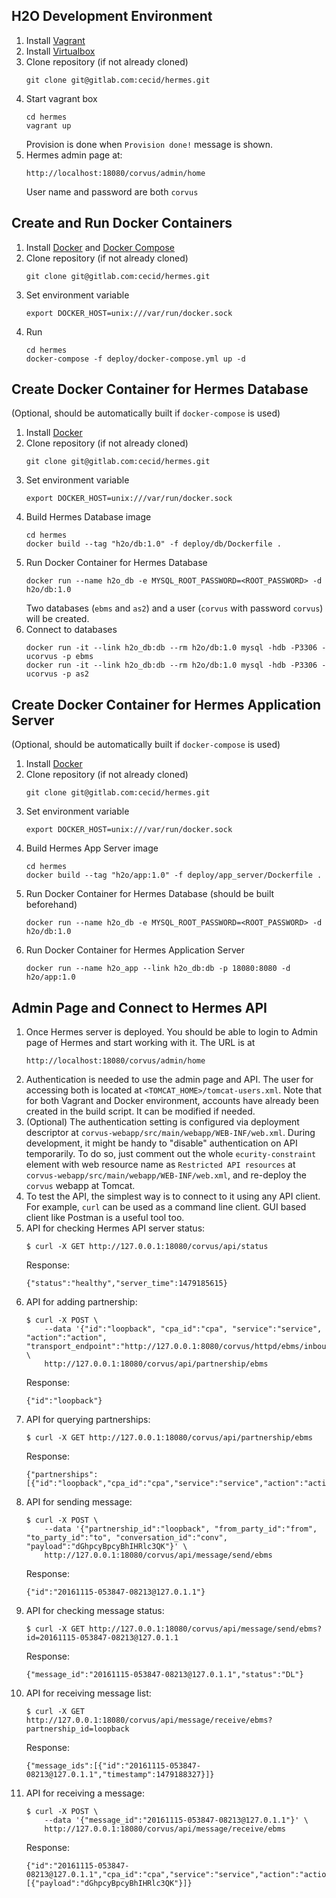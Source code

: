 ## H2O Development Environment

1. Install [Vagrant](https://www.vagrantup.com)
1. Install [Virtualbox](https://www.virtualbox.org)
1. Clone repository (if not already cloned)
   ```
   git clone git@gitlab.com:cecid/hermes.git
   ```
1. Start vagrant box
   ```
   cd hermes
   vagrant up
   ```
   Provision is done when `Provision done!` message is shown.
1. Hermes admin page at:
   ```
   http://localhost:18080/corvus/admin/home
   ```
   User name and password are both `corvus`


## Create and Run Docker Containers

1. Install [Docker](https://www.docker.com) and [Docker Compose](https://docs.docker.com/compose/)
1. Clone repository (if not already cloned)
   ```
   git clone git@gitlab.com:cecid/hermes.git
   ```
1. Set environment variable
   ```
   export DOCKER_HOST=unix:///var/run/docker.sock
   ```
1. Run
   ```
   cd hermes
   docker-compose -f deploy/docker-compose.yml up -d
   ```


## Create Docker Container for Hermes Database

(Optional, should be automatically built if `docker-compose` is used)

1. Install [Docker](https://www.docker.com)
1. Clone repository (if not already cloned)
   ```
   git clone git@gitlab.com:cecid/hermes.git
   ```
1. Set environment variable
   ```
   export DOCKER_HOST=unix:///var/run/docker.sock
   ```
1. Build Hermes Database image
   ```
   cd hermes
   docker build --tag "h2o/db:1.0" -f deploy/db/Dockerfile .
   ```
1. Run Docker Container for Hermes Database
   ```
   docker run --name h2o_db -e MYSQL_ROOT_PASSWORD=<ROOT_PASSWORD> -d h2o/db:1.0
   ```
   Two databases (`ebms` and `as2`) and a user (`corvus` with password `corvus`) will be created.
1. Connect to databases
   ```
   docker run -it --link h2o_db:db --rm h2o/db:1.0 mysql -hdb -P3306 -ucorvus -p ebms
   docker run -it --link h2o_db:db --rm h2o/db:1.0 mysql -hdb -P3306 -ucorvus -p as2
   ```


## Create Docker Container for Hermes Application Server

(Optional, should be automatically built if `docker-compose` is used)

1. Install [Docker](https://www.docker.com)
1. Clone repository (if not already cloned)
   ```
   git clone git@gitlab.com:cecid/hermes.git
   ```
1. Set environment variable
   ```
   export DOCKER_HOST=unix:///var/run/docker.sock
   ```
1. Build Hermes App Server image
   ```
   cd hermes
   docker build --tag "h2o/app:1.0" -f deploy/app_server/Dockerfile .
   ```
1. Run Docker Container for Hermes Database (should be built beforehand)
   ```
   docker run --name h2o_db -e MYSQL_ROOT_PASSWORD=<ROOT_PASSWORD> -d h2o/db:1.0
   ```
1. Run Docker Container for Hermes Application Server
   ```
   docker run --name h2o_app --link h2o_db:db -p 18080:8080 -d h2o/app:1.0
   ```


## Admin Page and Connect to Hermes API

1. Once Hermes server is deployed. You should be able to login to Admin page of
   Hermes and start working with it. The URL is at
   ```
   http://localhost:18080/corvus/admin/home
   ```
1. Authentication is needed to use the admin page and API. The user for accessing
   both is located at `<TOMCAT_HOME>/tomcat-users.xml`. Note that for both Vagrant
   and Docker environment, accounts have already been created in the build script.
   It can be modified if needed.
1. (Optional) The authentication setting is configured via deployment descriptor at
   `corvus-webapp/src/main/webapp/WEB-INF/web.xml`. During development, it might
   be handy to "disable" authentication on API temporarily. To do so, just comment
   out the whole `ecurity-constraint` element with web resource name as
   `Restricted API resources` at `corvus-webapp/src/main/webapp/WEB-INF/web.xml`, and
   re-deploy the `corvus` webapp at Tomcat.
1. To test the API, the simplest way is to connect to it using any API client. For
   example, `curl` can be used as a command line client. GUI based client like Postman
   is a useful tool too.
1. API for checking Hermes API server status:
   ```
   $ curl -X GET http://127.0.0.1:18080/corvus/api/status
   ```
   Response:
   ```
   {"status":"healthy","server_time":1479185615}
   ```
1. API for adding partnership:
   ```
   $ curl -X POST \
       --data '{"id":"loopback", "cpa_id":"cpa", "service":"service", "action":"action", "transport_endpoint":"http://127.0.0.1:8080/corvus/httpd/ebms/inbound"}' \
       http://127.0.0.1:18080/corvus/api/partnership/ebms
   ```
   Response:
   ```
   {"id":"loopback"}
   ```
1. API for querying partnerships:
   ```
   $ curl -X GET http://127.0.0.1:18080/corvus/api/partnership/ebms
   ```
   Response:
   ```
   {"partnerships":[{"id":"loopback","cpa_id":"cpa","service":"service","action":"action","disabled":false,"transport_endpoint":"http://127.0.0.1:8080/corvus/httpd/ebms/inbound","ack_requested":null,"signed_ack_requested":null,"duplicate_elimination":null,"message_order":null,"retries":-2147483648,"retry_interval":-2147483648,"sign_requested":false,"sign_certicate":null}]}
   ```
1. API for sending message:
   ```
   $ curl -X POST \
       --data '{"partnership_id":"loopback", "from_party_id":"from", "to_party_id":"to", "conversation_id":"conv", "payload":"dGhpcyBpcyBhIHRlc3QK"}' \
       http://127.0.0.1:18080/corvus/api/message/send/ebms
   ```
   Response:
   ```
   {"id":"20161115-053847-08213@127.0.1.1"}
   ```
1. API for checking message status:
   ```
   $ curl -X GET http://127.0.0.1:18080/corvus/api/message/send/ebms?id=20161115-053847-08213@127.0.1.1
   ```
   Response:
   ```
   {"message_id":"20161115-053847-08213@127.0.1.1","status":"DL"}
   ```
1. API for receiving message list:
   ```
   $ curl -X GET http://127.0.0.1:18080/corvus/api/message/receive/ebms?partnership_id=loopback
   ```
   Response:
   ```
   {"message_ids":[{"id":"20161115-053847-08213@127.0.1.1","timestamp":1479188327}]}
   ```
1. API for receiving a message:
   ```
   $ curl -X POST \
       --data '{"message_id":"20161115-053847-08213@127.0.1.1"}' \
       http://127.0.0.1:18080/corvus/api/message/receive/ebms
   ```
   Response:
   ```
   {"id":"20161115-053847-08213@127.0.1.1","cpa_id":"cpa","service":"service","action":"action","from_party_id":"from","to_party_id":"to","conversation_id":"conv","timestamp":1479188327,"status":"DL","payloads":[{"payload":"dGhpcyBpcyBhIHRlc3QK"}]}
   ```
